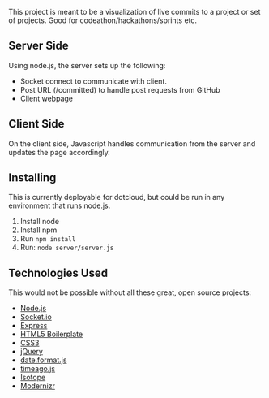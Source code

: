 This project is meant to be a visualization of live commits to a project
or set of projects.  Good for codeathon/hackathons/sprints etc.

## Server Side

Using node.js, the server sets up the following:

  * Socket connect to communicate with client.
  * Post URL (/committed) to handle post requests from GitHub
  * Client webpage

## Client Side

On the client side, Javascript handles communication from the server
and updates the page accordingly.

## Installing

This is currently deployable for dotcloud, but could be run
in any environment that runs node.js.

1. Install node
2. Install npm
3. Run `npm install`
4. Run: `node server/server.js`

## Technologies Used

This would not be possible without all these great, open source projects:

  * [Node.js](http://nodejs.org/)
  * [Socket.io](http://socket.io/)
  * [Express](http://expressjs.com/)
  * [HTML5 Boilerplate](http://html5boilerplate.com/)
  * [CSS3](http://www.w3.org/TR/CSS/#css3)
  * [jQuery](http://jquery.com/)
  * [date.format.js](http://blog.stevenlevithan.com/archives/date-time-format)
  * [timeago.js](http://timeago.yarp.com/)
  * [Isotope](http://isotope.metafizzy.co/)
  * [Modernizr](http://www.modernizr.com/)